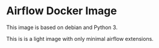 # Airflow Docker Image

This image is based on debian and Python 3.

This is is a light image with only minimal airflow extensions.